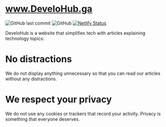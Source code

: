 # www.DeveloHub.ga
![GitHub last commit](https://img.shields.io/github/last-commit/poweredbylinux/develohub?style=flat-square) ![GitHub](https://img.shields.io/github/license/poweredbylinux/develohub?style=flat-square) [![Netlify Status](https://api.netlify.com/api/v1/badges/00f49001-e1a7-49f8-ac95-d7ca7fc46b79/deploy-status)](https://app.netlify.com/sites/develohub/deploys)  

DeveloHub is a website that simplifies tech with articles explaining technology topics. 
# No distractions
We do not display anything unnecessary so that you can read our articles without any distractions. 
# We respect your privacy
We do not use any cookies or trackers that record your activity. Privacy is something that everyone deserves.
